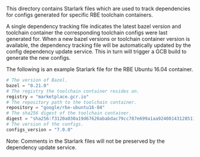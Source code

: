 This directory contains Starlark files which are used to track dependencies for
configs generated for specific RBE toolchain containers.

A single dependency tracking file indicates the latest bazel version and
toolchain container the corresponding toolchain configs were last generated for.
When a new bazel versions or toolchain container version is available, the
dependency tracking file will be automatically updated by the config dependency
update service. This in turn will trigger a GCB build to generate the new
configs.

The following is an example Starlark file for the RBE Ubuntu 16.04 container.
```python
# The version of Bazel.
bazel = "0.21.0"
# The registry the toolchain container resides on.
registry = "marketplace.gcr.io"
# The repository path to the toolchain container.
repository = "google/rbe-ubuntu16-04"
# The sha256 digest of the toolchain container.
digest = "sha256:f3120a030a19d67626ababdac79cc787e699a1aa924081431285118f87e7b375"
# The version of the configs.
configs_version = "7.0.0"
```

Note: Comments in the Starlark files will not be preserved by the dependency
update service.
